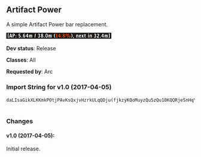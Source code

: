 ## Artifact Power

A simple Artifact Power bar replacement.

![Screenshot](./screenshot.png?raw=true)

**Dev status**: Release

**Classes**: All

**Requested by**: Arc

### Import String for v1.0 (2017-04-05)

    daLIsaGikXLKKmkPOtjPAvKsQxjvHzrkULqQDju(fjkzyKQoMuyzQu5zQu10KQQRjeSnHqY3KeLXrkrNJuQwNqimpPk6EKu7tsKoiLYcLevpKeAIKO6IusAJsv5JKszKcHQtscwjHMPKaDtjbzNcr)KucdvizPus9uImvP0vjrXwLeuJvsaNviuERKqURKqTxb)vLYGrhMQwmjYJjyYsLlRyZk1NPunAHQttLvleIETKuZwj3Muz3Q63umCvYXjLKLlXZjQPl66Qy7skFNsIXtsoVuLwpjkL3tIs18LeX9fcP2pCOrOni1fAdsEH0zE5qBqY9Um0gKeoYPrxqAze8lqBGQb9NI)281G4Yi4xGch50ORDuLGQbTybIqCze8lWmEXK5Au4ZPuZVavdQpM(iaXLrWVaxE506zxg54GQb1dXLrWValZUmYXJA(o3BhunywodeHy0rdwmNVd0)GUph7tbmnGELmNe8EqzN93TDc(pb3o7NYidAfxghu(S3ovAaNy2JbEx)XIq1qCze8lWQLo7Tt1idQguz3s1w0aArNfnGwuYIgqlPfnGw0klr0qCze8lW95fsN5bDF2AKYI7TFFtv1HiiiiOBdQcSNGQaZ4ZdrqqqqqqqWYKNYdAjsFKwGiiii4SKh3gufOA1G68z8yXp2hWm(8qeeeeeeeeSm5P8Gw6Hc)2cebbbbNL842GQavRgmAD(mES4h7dygFEiccccccccwM8uEqlrRWVTarqqqWzjpUnOkWEcQhmJppebbbbbbbbltEkpOLOTelM7ZwJuwCV97BgTQ6qeeeeCwYJBdQcSNGn0RxVEWm(8qeeeeeeeeSm5P8GBtrNpBAPQyBlAavvhIGGGGZsEGiiiiiiii4Yi4xGc(lnGDUAAafmNp1akFusWC(ud429(fOAqTR9iOxVgWg61RxdydnGn0aU9l5bIGGGGGGGGwjUBnGz5mGDgicccccccccccc62GQa7jOG)c0uaBkFusWC(euTAW7a9Fh4BsWQLo7Tt1ixrcMZNG9aSrfxhmJppebbbbbbbbbbbbbbbbltEkp42u05ZMwQkMLyXAEx0YhLemNpRhlMLTfnGQavwGDUA1JfRAPZE7unYvKG58zfdrqqqqqqqqqqqW57GiiiiiiiiiiiiO8rjbZ5tq1GYhLemNpb7bydicccccccccccck4Vavdk4Va1AWg6HiiiiiiiiiiiiOBdkFusWC(euTAW7bZ4Zdrqqqqqqqqqqqqqqqq5JscMZNGQb1drqqqqqqqqqqqqqqqqbZ5tq1GcMZNG9aSbebbbbbbbbbbbbbbbb7C1avd25QbQ1Gn0RxpebbbbbbbbbbbbNVdIGGGGGGGGZ3brqqqW57G48DqeIlJGFbUpVq6mp4vXyVmYY9v8cPZ8TgfnltP5U4fQdrqqqq3g8njyZDXla6)oWDXlawPQb1d6)oWDXla2t1GnQdMXNhIGGGGGGGGLjpLh0YEV37TficcccoFhebbbbDBWDXla2t1G6JfbWm(8qeeeeeeeeSm5P8GBtrNpBAzVRs)DQ0R3IgWDXlaQ1GrOrJyAx7AVoy0rdwMoW0a27SwgRarqqqWzjpqeeeeeeeeSm5P8GBtrNpBAPk93PAV1R3IgWMnaJgCx8c1b1AWi0OrmTRDTxhm6Ob7DwlJvatdO9YmpebbbbNVdIZ3briUmc(fO2M0QA1XDDnD2kPB7fsf(TbunOI3Svs32lKkJcX02KwvRoURRPZwjDBVqQWVnqCze8lqTnPIg5SptjkJ7tBP1(VAq1GkEZwjDBVqQmketBtQOro7ZuIY4(0wAT)RgIqCze8lW95fsN5bf8lbfpYPrx7OkBwhIGGGGlJGFb6YrNckxdOFLkKJofuUgW3RB0a6emVgqvxAaVmUpLLUMp1aQvh)YL9Qb0xs32lK2UUgFX)cJckxdO)6A8f)lmvitNckxdOlhD2UUgFX)cJckxdOFLkKJoBxxJV4FHrbLRb0VsT4BnxAa9L0T9czRBkGQb12KwvRoURRPZwjDBVqQWVnnRdrqqqq3g8njOlhDkOCWm(8GLjpLhC(oicccccrqqqWLrWVaVmUpLTvZ7wELwdOAq9qeeeeCze8lWFuLw7)Qv0iNGQb12KkAKZ(mLOmUpTLw7)QBEzCFklDnFc2dWlJ7tzB18ULxP1Ob0xs32lKTUPuh0ua1drqqqqiccccAL4U1aQ6cSsvd(JQ0A)xTIg5eSZarqqqqqqqqvxGQbvDbgn4pQsR9F1kAKticcccccccEzCFkBRM3T8kTgq1Gxg3NY2Q5DlVsRbShGnGiiiiiiii4pQsR9F1kAKtq1GABsfnYzFMsug3N2sR9F1nVmUpLLUMpb7b4LX9PSTAE3YR0A0a6lPB7fYw3uQdAkG6Hiiii48DqeeeeeIGGGGlJGFbUlEH0zEq1GQUavwG)OkT2)vROroHiiii4Yi4xGkz(JSuwCVDq1GnVmUpLTvZ7wELwdypvdQVoO)7aTyb0ua3MIoF20IgWkryV1RFV1RVQoqFnVB5vAnvsXIgWlJ7tzB18ULxP1uhIGGGGqeeeeSm5P8GBtrNpBAPISfvebyvYGklWQKbBwjc7DvYvfRXUQQQQQkPuxd4pQsq3dwLCvYvSfnqeeeeeeee09zRrklU3(9nvDvxdO7ZwJuwCV97B(JQ0A)xTIg5SUgiccccccccEvm2lJSCFfVq6mFRrrZYuAUlEH0z(6Aa3fVq6mpOwd2qVEnqeeeeeeee09zRrklU3(9n)rvAT)RwrJCcgnOQR6AavY8hzPS4E71H48DqeI7ZlKoZdAlMnRBvOpBk2ERce1nLjkLBR1QnRdrqqqWYSlJC8OMVZ92bvdMLZaX57Gie3NxiDMh0wmLjsfAVPqKvyRgzRwyDe7MIrCBrQnRQ8MN3L1HiiiiOBdEExcQwnOLRLV3PybmJppebbbbbbbblZUmYXJA(o3BhunywodebbbbNVdIZ3briUpVq6mpOTych50ORDuL9DEHM1HiiiiOBdwMDzKJh18DU3oygFEiccccccccUmc(f4BScOAqTnzRt30SoebbbbbbbbDBW3yfWObxE506zxg54GvkygVyYCnk85uQ5xGz85Hiiiiiiiiiiiiyz2LroEuZ35E7GQb3(L8arqqqqqqqqqqqqHJCA01oQsq1Gc(LGIh50ORDuLnRdrqqqqqqqW57Giiii48DqeeeeSm5P8Gch50ORDuLqC(oicrigK6m3eoYPrxOYdzidsEH0vBAlo72NsfY0nHiBeK8DDU0zE)6wwC2Tpf5qBiYgH2GuwC2TpLqBqAQnFgKu08DU0zE5GK8rPP28zuLz7ufKKIYQvWkyqs(O0uB(u6S3ovbPBkAtQ9MuRnRBdszVxtqso95roiD(P28zqYFstq68UmiDT89oLG0rEU5xwX3RCwotOYdsh5525DzOYdzq68zXz3(ucTHmKHmijCKtJU2rvgK2NxiDMVzDWYKNYd6pf)T5Rft4iNgDTJQSVZl0So48DbPoNCe55fsxTji5)EdsDo5RLV32rvgKQsiiTnFgK6R4FbJtwl(jiTnFk5u2MqKn6pifFC2JNH(QmTulBCNw2)9nIqeACNwE)DHD09R9GKRlizRKUTxibJYyLPeKCVlVjy0DTMC6cr2iiTm(UqBqQZT3oHZk7n0gK0DwPl0gYqgK2EH0z(qBqs3zLUqBidzqAn1MvqQHE9bP1uBw3mxtXNMsqQsvhKUQDL(18zOniP7SsxOnKHmiv8ctOniP7SsxOnKHmivmRj0gK0DwPl0gYqgKs)A(m0gK0DwPl0gYqgKoYZT1uBwHkpiDKNBxtQKpZ1eukKbP)ORT4SBFkYHiVlivg7oZ3271eKYrvgKYIZU9PeAdsch50OliTpVq6mFZP28PgWyXIvh0Fk(BZxRIMAZNvCZyXIvhC(UGKWron6Uf31nbP0PB6csch50O7w271eKMAZNbPP28PCqYM1Tk0NnfBVvbI6MYeLYT1AvnktKk0EtHiRWwnYwTW6i2nfJ42IuBwv5bPS3RjijCKtJUqgKSIRlJh6RFTSYUx)9ru6RSgnQS(B0F)HD093FqQxTyVLNmezeUR)qgK0fK6csYbP7IDFmThKQfISr)31iKHa
     

### Changes

#### v1.0 (2017-04-05):

Initial release.

